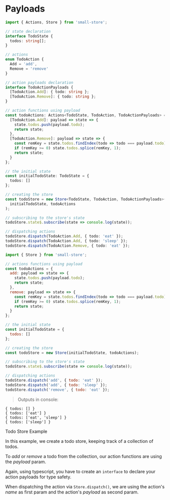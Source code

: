 # Payloads

```typescript
import { Actions, Store } from 'small-store';

// state declaration
interface TodoState {
  todos: string[];
}

// actions
enum TodoAction {
  Add = 'add',
  Remove = 'remove'
}

// action payloads declaration
interface TodoActionPayloads {
  [TodoAction.Add]: { todo: string };
  [TodoAction.Remove]: { todo: string };
}

// action functions using payload
const todoActions: Actions<TodoState, TodoAction, TodoActionPayloads> = {
  [TodoAction.Add]: payload => state => {
    state.todos.push(payload.todo);
    return state;
  },
  [TodoAction.Remove]: payload => state => {
    const remKey = state.todos.findIndex(todo => todo === payload.todo);
    if (remKey >= 0) state.todos.splice(remKey, 1);
    return state;
  }
};

// the initial state
const initialTodoState: TodoState = {
  todos: []
};

// creating the store
const todoStore = new Store<TodoState, TodoAction, TodoActionPayloads>(
  initialTodoState, todoActions
);

// subscribing to the store's state
todoStore.state$.subscribe(state => console.log(state));

// dispatching actions
todoStore.dispatch(TodoAction.Add, { todo: 'eat' });
todoStore.dispatch(TodoAction.Add, { todo: 'sleep' });
todoStore.dispatch(TodoAction.Remove, { todo: 'eat' });
```

```javascript
import { Store } from 'small-store';

// actions functions using payload
const todoActions = {
  add: payload => state => {
    state.todos.push(payload.todo);
    return state;
  },
  remove: payload => state => {
    const remKey = state.todos.findIndex(todo => todo === payload.todo);
    if (remKey >= 0) state.todos.splice(remKey, 1);
    return state;
  }
};

// the initial state
const initialTodoState = {
  todos: []
};

// creating the store
const todoStore = new Store(initialTodoState, todoActions);

// subscribing to the store's state
todoStore.state$.subscribe(state => console.log(state));

// dispatching actions
todoStore.dispatch('add', { todo: 'eat' });
todoStore.dispatch('add', { todo: 'sleep' });
todoStore.dispatch('remove', { todo: 'eat' });
```

> Outputs in console:

```text
{ todos: [] }
{ todos: ['eat'] }
{ todos: ['eat', 'sleep'] }
{ todos: ['sleep'] }
```

<p class="subtitle">Todo Store Example</p>

In this example, we create a todo store, keeping track of a collection of todos.

To _add_ or _remove_ a todo from the collection, our action functions are using
the _payload_ param.

Again, using typescript, you have to create an `interface` to declare your
action payloads for type safety.

When dispatching the action via `Store.dispatch()`, we are using the action's
_name_ as first param and the action's _payload_ as second param.
